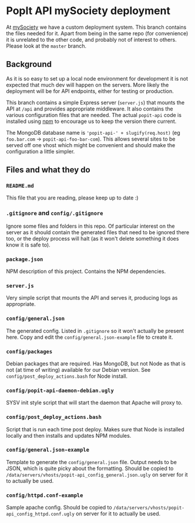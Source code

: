 # PopIt API mySociety deployment

At [mySociety](http://www.mysociety.org/) we have a custom deployment system.
This branch contains the files needed for it. Apart from being in the same repo
(for convenience) it is unrelated to the other code, and probably not of
interest to others. Please look at the `master` branch.

## Background

As it is so easy to set up a local node environment for development it is not
expected that much dev will happen on the servers. More likely the deployment
will be for API endpoints, either for testing or production.

This branch contains a simple Express server (`server.js`) that mounts the API
at `/api` and provides appropriate middleware. It also contains the various
configuration files that are needed. The actual `popit-api` code is installed
using [npm](https://npmjs.org/) to encourage us to keep the version there
current.

The MongoDB database name is `'popit-api-' + slugify(req.host)` (eg
`foo.bar.com` -> `popit-api-foo-bar-com`). This allows several sites to be
served off one vhost which might be convenient and should make the configuration
a little simpler.

## Files and what they do

### `README.md`

This file that you are reading, please keep up to date :)

### `.gitignore` and `config/.gitignore`

Ignore some files and folders in this repo. Of particular interest on the server
as it should contain the generated files that need to be ignored there too, or
the deploy process will halt (as it won't delete something it does know it is
safe to).

### `package.json`

NPM description of this project. Contains the NPM dependencies.

### `server.js`

Very simple script that mounts the API and serves it, producing logs as
appropriate.

### `config/general.json`

The generated config. Listed in `.gitignore` so it won't actually be present
here. Copy and edit the `config/general.json-example` file to create it.

### `config/packages`

Debian packages that are required. Has MongoDB, but not Node as that is not (at
time of writing) available for our Debian version. See
`config/post_deploy_actions.bash` for Node install.

### `config/popit-api-daemon-debian.ugly`

SYSV init style script that will start the daemon that Apache will proxy to.

### `config/post_deploy_actions.bash`

Script that is run each time post deploy. Makes sure that Node is installed
locally and then installs and updates NPM modules.

### `config/general.json-example`

Template to generate the `config/general.json` file. Output needs to be JSON,
which is quite picky about the formatting. Should be copied to
`/data/servers/vhosts/popit-api_config_general.json.ugly` on server for it to
actually be used.

### `config/httpd.conf-example`

Sample apache config. Should be copied to
`/data/servers/vhosts/popit-api_config_httpd.conf.ugly` on server for it to
actually be used.
